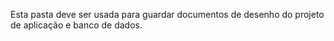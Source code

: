 Esta pasta deve ser usada para guardar documentos de desenho do projeto de aplicação e banco de dados.
